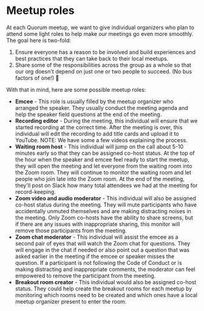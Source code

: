 # Meetup roles

At each Quorum meetup, we want to give individual organizers who plan to attend some light roles to help make our meetings go even more smoothly.
The goal here is two-fold:

1. Ensure everyone has a reason to be involved and build experiences and best practices that they can take back to their local meetups.
2. Share some of the responsibilities across the group as a whole so that our org doesn't depend on just one or two people to succeed. (No bus factors of one!) :bus:

With that in mind, here are some possible meetup roles:

- **Emcee** - This role is usually filled by the meetup organizer who arranged the speaker. They usually conduct the meeting agenda and help the speaker field questions at the end of the meeting.
- **Recording editor** - During the meeting, this individual will ensure that we started recording at the correct time. After the meeting is over, this individual will edit the recording to add title cards and upload it to YouTube. NOTE: We have some a few videos explaining the process.
- **Waiting room host** - This individual will jump on the call about 5-10 minutes early so that they can be assigned co-host status. At the top of the hour when the speaker and emcee feel ready to start the meetup, they will open the meeting and let everyone from the waiting room into the Zoom room. They will continue to monitor the waiting room and let people who join late into the Zoom room. At the end of the meeting, they'll post on Slack how many total attendees we had at the meeting for record-keeping.
- **Zoom video and audio moderator** - This individual will also be assigned co-host status during the meeting. They will mute participants who have accidentally unmuted themselves and are making distracting noises in the meeting. Only Zoom co-hosts have the ability to share screens, but if there are any issues with inappropriate sharing, this monitor will remove those participants from the meeting.
- **Zoom chat moderator** - This individual will assist the emcee as a second pair of eyes that will watch the Zoom chat for questions. They will engage in the chat if needed or also point out a question that was asked earlier in the meeting if the emcee or speaker misses the question. If a participant is not following the Code of Conduct or is making distracting and inappropriate comments, the moderator can feel empowered to remove the participant from the meeting.
- **Breakout room creator** - This individual would also be assigned co-host status. They could help create the breakout rooms for each meetup by monitoring which rooms need to be created and which ones have a local meetup organizer present to enter the room.
